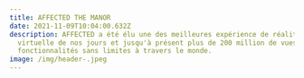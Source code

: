 ```yaml
---
title: AFFECTED THE MANOR
date: 2021-11-09T10:04:00.632Z
description: AFFECTED a été élu une des meilleures expérience de réalité
  virtuelle de nos jours et jusqu'à présent plus de 200 million de vues et des
  fonctionnalités sans limites à travers le monde.
image: /img/header-.jpeg
---
```

